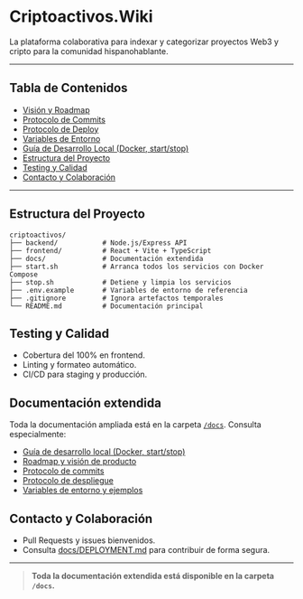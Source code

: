 # Criptoactivos.Wiki

La plataforma colaborativa para indexar y categorizar proyectos Web3 y cripto para la comunidad hispanohablante.

---

## Tabla de Contenidos
- [Visión y Roadmap](./docs/ROADMAP.md)
- [Protocolo de Commits](./docs/COMMITS.md)
- [Protocolo de Deploy](./docs/DEPLOYMENT.md)
- [Variables de Entorno](./docs/ENVIRONMENT.md)
- [Guía de Desarrollo Local (Docker, start/stop)](./docs/LOCAL_DEV.md)
- [Estructura del Proyecto](#estructura-del-proyecto)
- [Testing y Calidad](#testing-y-calidad)
- [Contacto y Colaboración](#contacto-y-colaboracion)

---

## Estructura del Proyecto

```
criptoactivos/
├── backend/           # Node.js/Express API
├── frontend/          # React + Vite + TypeScript
├── docs/              # Documentación extendida
├── start.sh           # Arranca todos los servicios con Docker Compose
├── stop.sh            # Detiene y limpia los servicios
├── .env.example       # Variables de entorno de referencia
├── .gitignore         # Ignora artefactos temporales
└── README.md          # Documentación principal
```

## Testing y Calidad
- Cobertura del 100% en frontend.
- Linting y formateo automático.
- CI/CD para staging y producción.

## Documentación extendida
Toda la documentación ampliada está en la carpeta [`/docs`](./docs). Consulta especialmente:
- [Guía de desarrollo local (Docker, start/stop)](./docs/LOCAL_DEV.md)
- [Roadmap y visión de producto](./docs/ROADMAP.md)
- [Protocolo de commits](./docs/COMMITS.md)
- [Protocolo de despliegue](./docs/DEPLOYMENT.md)
- [Variables de entorno y ejemplos](./docs/ENVIRONMENT.md)

## Contacto y Colaboración
- Pull Requests y issues bienvenidos.
- Consulta [docs/DEPLOYMENT.md](./docs/DEPLOYMENT.md) para contribuir de forma segura.

---

> **Toda la documentación extendida está disponible en la carpeta `/docs`.**
